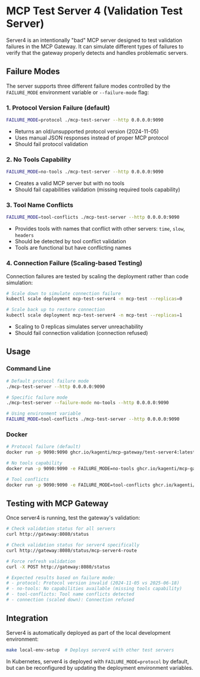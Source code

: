 # MCP Test Server 4 (Validation Test Server)

Server4 is an intentionally "bad" MCP server designed to test validation failures in the MCP Gateway. It can simulate different types of failures to verify that the gateway properly detects and handles problematic servers.

## Failure Modes

The server supports three different failure modes controlled by the `FAILURE_MODE` environment variable or `--failure-mode` flag:

### 1. Protocol Version Failure (default)
```bash
FAILURE_MODE=protocol ./mcp-test-server --http 0.0.0.0:9090
```
- Returns an old/unsupported protocol version (2024-11-05)
- Uses manual JSON responses instead of proper MCP protocol
- Should fail protocol validation

### 2. No Tools Capability
```bash
FAILURE_MODE=no-tools ./mcp-test-server --http 0.0.0.0:9090
```
- Creates a valid MCP server but with no tools
- Should fail capabilities validation (missing required tools capability)

### 3. Tool Name Conflicts
```bash
FAILURE_MODE=tool-conflicts ./mcp-test-server --http 0.0.0.0:9090
```
- Provides tools with names that conflict with other servers: `time`, `slow`, `headers`
- Should be detected by tool conflict validation
- Tools are functional but have conflicting names

### 4. Connection Failure (Scaling-based Testing)
Connection failures are tested by scaling the deployment rather than code simulation:
```bash
# Scale down to simulate connection failure
kubectl scale deployment mcp-test-server4 -n mcp-test --replicas=0

# Scale back up to restore connection
kubectl scale deployment mcp-test-server4 -n mcp-test --replicas=1
```
- Scaling to 0 replicas simulates server unreachability
- Should fail connection validation (connection refused)

## Usage

### Command Line
```bash
# Default protocol failure mode
./mcp-test-server --http 0.0.0.0:9090

# Specific failure mode
./mcp-test-server --failure-mode no-tools --http 0.0.0.0:9090

# Using environment variable
FAILURE_MODE=tool-conflicts ./mcp-test-server --http 0.0.0.0:9090
```

### Docker
```bash
# Protocol failure (default)
docker run -p 9090:9090 ghcr.io/kagenti/mcp-gateway/test-server4:latest

# No tools capability
docker run -p 9090:9090 -e FAILURE_MODE=no-tools ghcr.io/kagenti/mcp-gateway/test-server4:latest

# Tool conflicts
docker run -p 9090:9090 -e FAILURE_MODE=tool-conflicts ghcr.io/kagenti/mcp-gateway/test-server4:latest
```

## Testing with MCP Gateway

Once server4 is running, test the gateway's validation:

```bash
# Check validation status for all servers
curl http://gateway:8080/status

# Check validation status for server4 specifically  
curl http://gateway:8080/status/mcp-server4-route

# Force refresh validation
curl -X POST http://gateway:8080/status

# Expected results based on failure mode:
# - protocol: Protocol version invalid (2024-11-05 vs 2025-06-18)
# - no-tools: No capabilities available (missing tools capability)
# - tool-conflicts: Tool name conflicts detected
# - connection (scaled down): Connection refused
```

## Integration

Server4 is automatically deployed as part of the local development environment:

```bash
make local-env-setup  # Deploys server4 with other test servers
```

In Kubernetes, server4 is deployed with `FAILURE_MODE=protocol` by default, but can be reconfigured by updating the deployment environment variables.